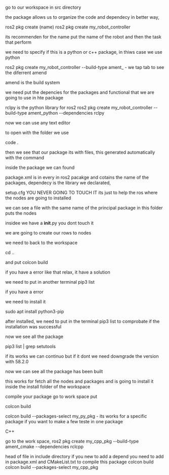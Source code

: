 go to our workspace in src directory

the package allows us to organize the code and dependecy in better way, 

ros2 pkg create (name)
ros2 pkg create my_robot_controller 

its recommenden for the name put the name of the robot and then the task that perform 

we need to specify if this is a python or c++ package, in thiws case we use python

ros2 pkg create my_robot_controller --build-type ament_  - we tap tab to see the diferrent amend

amend is the build system 

we need put the depencies  for the packages and functional that we are going to use in hte package

rclpy is the python library for ros2
ros2 pkg create my_robot_controller --build-type ament_python --dependencies rclpy

now we can use any text editor 

to open with the folder we use 

code . 

then we see that our package its with files, this generated automatically with the command 

inside the package we can found 

package.xml is in every in ros2 pacakge and cotains the name of the packages, dependecy is the library we declarated,

setup.cfg YOU NEVER GOING TO TOUCH IT its just to help the ros where the nodes are going to installed 

we can see a file with the same name of the principal package in this folder puts the nodes 

insidee we have a __init__.py you dont touch it 

we are going to create our rows to nodes 

we need to back to the workspace 

cd ..

and put colcon build

if you have a error like that relax, it have  a solution

we need to put in another terminal 
pip3 list 

if you have a error 

we need to install it 

sudo apt install python3-pip

after installed, we need to put in the terminal pip3 list to comprobate if the installation was successful

now we see all the package 

pip3 list | grep setutools 

if its works we can continuo but if it dont we need downgrade the version with 58.2.0

now we can see all the package has been built 


this works for fetch all the nodes and packages and is going to install it inside the install folder of the workspace

compile your package 
go to work space 
put 

colcon build 


colcon build --packages-select my_py_pkg - its works for a specific package if you want to make a few teste in one package 


C++

go to the work space, 
ros2 pkg create my_cpp_pkg --build-type ament_cmake --dependencies rclcpp

head of file in include directory 
if you new to add a depend you need to add in package.xml and CMakeList.txt
to compile this package
colcon build 
colcon build --packages-select my_cpp_pkg 
